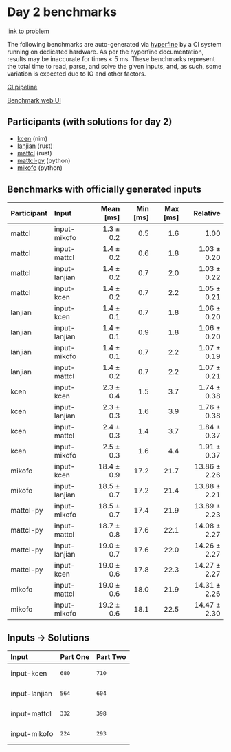# Day 2 benchmarks

[link to problem](https://adventofcode.com/2024/day/2)

The following benchmarks are auto-generated via
[hyperfine](https://github.com/sharkdp/hyperfine) by a CI system running on
dedicated hardware. As per the hyperfine documentation, results may be
inaccurate for times < 5 ms. These benchmarks represent the total time to read,
parse, and solve the given inputs, and, as such, some variation is expected due
to IO and other factors.

[CI pipeline](http://ci.papercode.net:8080/teams/main/pipelines/aoc2024)

[Benchmark web UI](https://aoc.ancalagon.black)


## Participants (with solutions for day 2)

- [kcen](https://github.com/kcen/aoc2024) (nim)
- [lanjian](https://github.com/lanjian/aoc-2024) (rust)
- [mattcl](https://github.com/mattcl/aoc2024) (rust)
- [mattcl-py](https://github.com/mattcl/aoc2024-py) (python)
- [mikofo](https://github.com/mikofo/aoc2024) (python)


## Benchmarks with officially generated inputs

| Participant | Input | Mean [ms] | Min [ms] | Max [ms] | Relative |
|:---|:---|---:|---:|---:|---:|
| mattcl | input-mikofo | 1.3 ± 0.2 | 0.5 | 1.6 | 1.00 |
| mattcl | input-mattcl | 1.4 ± 0.2 | 0.6 | 1.8 | 1.03 ± 0.20 |
| mattcl | input-lanjian | 1.4 ± 0.2 | 0.7 | 2.0 | 1.03 ± 0.22 |
| mattcl | input-kcen | 1.4 ± 0.2 | 0.7 | 2.2 | 1.05 ± 0.21 |
| lanjian | input-kcen | 1.4 ± 0.1 | 0.7 | 1.8 | 1.06 ± 0.20 |
| lanjian | input-lanjian | 1.4 ± 0.1 | 0.9 | 1.8 | 1.06 ± 0.20 |
| lanjian | input-mikofo | 1.4 ± 0.1 | 0.7 | 2.2 | 1.07 ± 0.19 |
| lanjian | input-mattcl | 1.4 ± 0.2 | 0.7 | 2.2 | 1.07 ± 0.21 |
| kcen | input-kcen | 2.3 ± 0.4 | 1.5 | 3.7 | 1.74 ± 0.38 |
| kcen | input-lanjian | 2.3 ± 0.3 | 1.6 | 3.9 | 1.76 ± 0.38 |
| kcen | input-mattcl | 2.4 ± 0.3 | 1.4 | 3.7 | 1.84 ± 0.37 |
| kcen | input-mikofo | 2.5 ± 0.3 | 1.6 | 4.4 | 1.91 ± 0.37 |
| mikofo | input-kcen | 18.4 ± 0.9 | 17.2 | 21.7 | 13.86 ± 2.26 |
| mikofo | input-lanjian | 18.5 ± 0.7 | 17.2 | 21.4 | 13.88 ± 2.21 |
| mattcl-py | input-mikofo | 18.5 ± 0.7 | 17.4 | 21.9 | 13.89 ± 2.23 |
| mattcl-py | input-mattcl | 18.7 ± 0.8 | 17.6 | 22.1 | 14.08 ± 2.27 |
| mattcl-py | input-lanjian | 19.0 ± 0.7 | 17.6 | 22.0 | 14.26 ± 2.27 |
| mattcl-py | input-kcen | 19.0 ± 0.6 | 17.8 | 22.3 | 14.27 ± 2.27 |
| mikofo | input-mattcl | 19.0 ± 0.6 | 18.0 | 21.9 | 14.31 ± 2.26 |
| mikofo | input-mikofo | 19.2 ± 0.6 | 18.1 | 22.5 | 14.47 ± 2.30 |


## Inputs -> Solutions

| Input | Part One | Part Two |
|:---|:---|:---|
|input-kcen|<pre>680</pre>|<pre>710</pre>|
|input-lanjian|<pre>564</pre>|<pre>604</pre>|
|input-mattcl|<pre>332</pre>|<pre>398</pre>|
|input-mikofo|<pre>224</pre>|<pre>293</pre>|